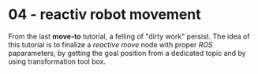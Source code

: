 # 04 - reactiv robot movement

From the last **move-to** tutorial, a felling of "dirty work" persist.
The idea of this tutorial is to finalize a *reactive move* node with proper *ROS* paparameters, by getting the goal position from a dedicated topic and by using transformation tool box.
